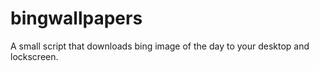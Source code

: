 # bingwallpapers
A small script that downloads bing image of the day to your desktop and lockscreen.
